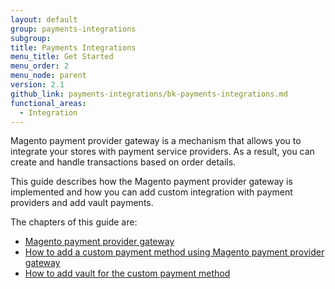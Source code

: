 ```yaml
---
layout: default
group: payments-integrations
subgroup:
title: Payments Integrations
menu_title: Get Started
menu_order: 2
menu_node: parent
version: 2.1
github_link: payments-integrations/bk-payments-integrations.md
functional_areas:
  - Integration
---
```


Magento payment provider gateway is a mechanism that allows you to integrate your stores with payment service providers. As a result, you can create and handle transactions based on order details.

This guide describes how the Magento payment provider gateway is implemented and how you can add custom integration with payment providers and add vault payments.

The chapters of this guide are:

* [Magento payment provider gateway]({{page.baseurl}}/payments-integrations/payment-gateway/payment-gateway-intro.html)
* [How to add a custom payment method using Magento payment provider gateway]({{page.baseurl}}/payments-integrations/base-integration/integration-intro.html)
* [How to add vault for the custom payment method]({{page.baseurl}}/payments-integrations/vault/vault-intro.html) 
